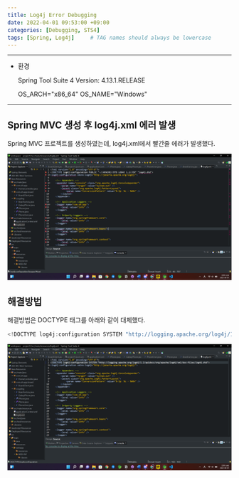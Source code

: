 ```yaml
---
title: Log4j Error Debugging
date: 2022-04-01 09:53:00 +09:00 
categories: [Debugging, STS4] 
tags: [Spring, Log4j]     # TAG names should always be lowercase
---
```


---

- 환경
    
    Spring Tool Suite 4
    Version: 4.13.1.RELEASE
    
    OS_ARCH="x86_64"
    OS_NAME="Windows"
    

---

## Spring MVC 생성 후 log4j.xml 에러 발생

Spring MVC 프로젝트를 생성하였는데, log4j.xml에서 빨간줄 에러가 발생했다.

![스크린샷(211).png](/assets/2022-04-01-Log4j-Debugging/1.png)

## 해결방법

해결방법은 DOCTYPE 태그를 아래와 같이 대체했다.

```java
<!DOCTYPE log4j:configuration SYSTEM "http://logging.apache.org/log4j/1.2/apidocs/org/apache/log4j/xml/doc-files/log4j.dtd">
```

![스크린샷(213).png](/assets/2022-04-01-Log4j-Debugging/2.png)